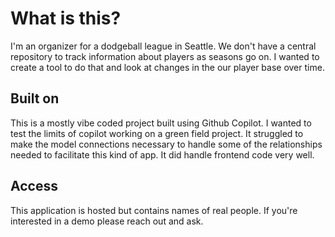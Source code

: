 # What is this?

I'm an organizer for a dodgeball league in Seattle. We don't have a central repository to track information about players as seasons go on. I wanted to create a tool to do that and look at changes in the our player base over time.

## Built on

This is a mostly vibe coded project built using Github Copilot. I wanted to test the limits of copilot working on a green field project. It struggled to make the model connections necessary to handle some of the relationships needed to facilitate this kind of app. It did handle frontend code very well.

## Access

This application is hosted but contains names of real people. If you're interested in a demo please reach out and ask.
